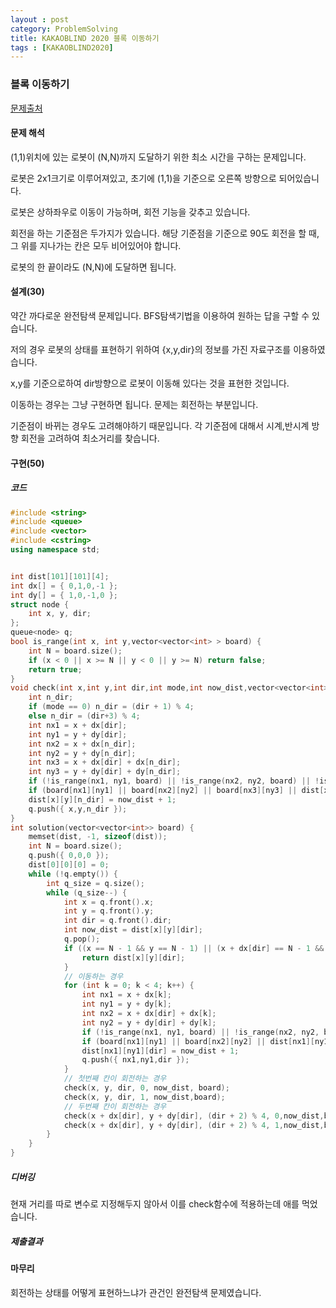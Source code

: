 ```yaml
---
layout : post
category: ProblemSolving
title: KAKAOBLIND 2020 블록 이동하기
tags : [KAKAOBLIND2020]
---
```

### 블록 이동하기

[문제출처](https://programmers.co.kr/learn/courses/30/lessons/60063)

#### 문제 해석
  
(1,1)위치에 있는 로봇이 (N,N)까지 도달하기 위한 최소 시간을 구하는 문제입니다.

로봇은 2x1크기로 이루어져있고, 초기에 (1,1)을 기준으로 오른쪽 방향으로 되어있습니다.

로봇은 상하좌우로 이동이 가능하며, 회전 기능을 갖추고 있습니다.

회전을 하는 기준점은 두가지가 있습니다. 해당 기준점을 기준으로 90도 회전을 할 때, 그 위를 지나가는 칸은 모두 비어있어야 합니다.

로봇의 한 끝이라도 (N,N)에 도달하면 됩니다.

#### 설계(30)

약간 까다로운 완전탐색 문제입니다. BFS탐색기법을 이용하여 원하는 답을 구할 수 있습니다.

저의 경우 로봇의 상태를 표현하기 위하여 {x,y,dir}의 정보를 가진 자료구조를 이용하였습니다.

x,y를 기준으로하여 dir방향으로 로봇이 이동해 있다는 것을 표현한 것입니다.

이동하는 경우는 그냥 구현하면 됩니다. 문제는 회전하는 부분입니다.

기준점이 바뀌는 경우도 고려해야하기 때문입니다. 각 기준점에 대해서 시계,반시계 방향 회전을 고려하여 최소거리를 찾습니다.

#### 구현(50)

##### 코드

```cpp
#include <string>
#include <queue>
#include <vector>
#include <cstring>
using namespace std;


int dist[101][101][4];
int dx[] = { 0,1,0,-1 };
int dy[] = { 1,0,-1,0 };
struct node {
    int x, y, dir;
};
queue<node> q;
bool is_range(int x, int y,vector<vector<int> > board) {
    int N = board.size();
    if (x < 0 || x >= N || y < 0 || y >= N) return false;
    return true;
}
void check(int x,int y,int dir,int mode,int now_dist,vector<vector<int> > board) {
    int n_dir;
    if (mode == 0) n_dir = (dir + 1) % 4;
    else n_dir = (dir+3) % 4;
    int nx1 = x + dx[dir];
    int ny1 = y + dy[dir];
    int nx2 = x + dx[n_dir];
    int ny2 = y + dy[n_dir];
    int nx3 = x + dx[dir] + dx[n_dir];
    int ny3 = y + dy[dir] + dy[n_dir];
    if (!is_range(nx1, ny1, board) || !is_range(nx2, ny2, board) || !is_range(nx3, ny3, board)) return;
    if (board[nx1][ny1] || board[nx2][ny2] || board[nx3][ny3] || dist[x][y][n_dir]!=-1) return;
    dist[x][y][n_dir] = now_dist + 1;
    q.push({ x,y,n_dir });
}
int solution(vector<vector<int>> board) {
    memset(dist, -1, sizeof(dist));
    int N = board.size();
    q.push({ 0,0,0 });
    dist[0][0][0] = 0;
    while (!q.empty()) {
        int q_size = q.size();
        while (q_size--) {
            int x = q.front().x;
            int y = q.front().y;
            int dir = q.front().dir;
            int now_dist = dist[x][y][dir];
            q.pop();
            if ((x == N - 1 && y == N - 1) || (x + dx[dir] == N - 1 && y + dy[dir] == N - 1)) {
                return dist[x][y][dir];
            }
            // 이동하는 경우
            for (int k = 0; k < 4; k++) {
                int nx1 = x + dx[k];
                int ny1 = y + dy[k];
                int nx2 = x + dx[dir] + dx[k];
                int ny2 = y + dy[dir] + dy[k];
                if (!is_range(nx1, ny1, board) || !is_range(nx2, ny2, board)) continue;
                if (board[nx1][ny1] || board[nx2][ny2] || dist[nx1][ny1][dir] != -1) continue;
                dist[nx1][ny1][dir] = now_dist + 1;
                q.push({ nx1,ny1,dir });
            }
            // 첫번째 칸이 회전하는 경우
            check(x, y, dir, 0, now_dist, board);
            check(x, y, dir, 1, now_dist,board);
            // 두번째 칸이 회전하는 경우
            check(x + dx[dir], y + dy[dir], (dir + 2) % 4, 0,now_dist,board);
            check(x + dx[dir], y + dy[dir], (dir + 2) % 4, 1,now_dist,board);
        }
    }
}

```

##### 디버깅

현재 거리를 따로 변수로 지정해두지 않아서 이를 check함수에 적용하는데 애를 먹었습니다.

##### 제출결과

#### 마무리

회전하는 상태를 어떻게 표현하느냐가 관건인 완전탐색 문제였습니다.
